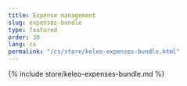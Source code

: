```yaml
---
title: Expense management
slug: expenses-bundle
type: featured
order: 30
lang: cs
permalink: "/cs/store/keleo-expenses-bundle.html"
---
```


{% include store/keleo-expenses-bundle.md %}
